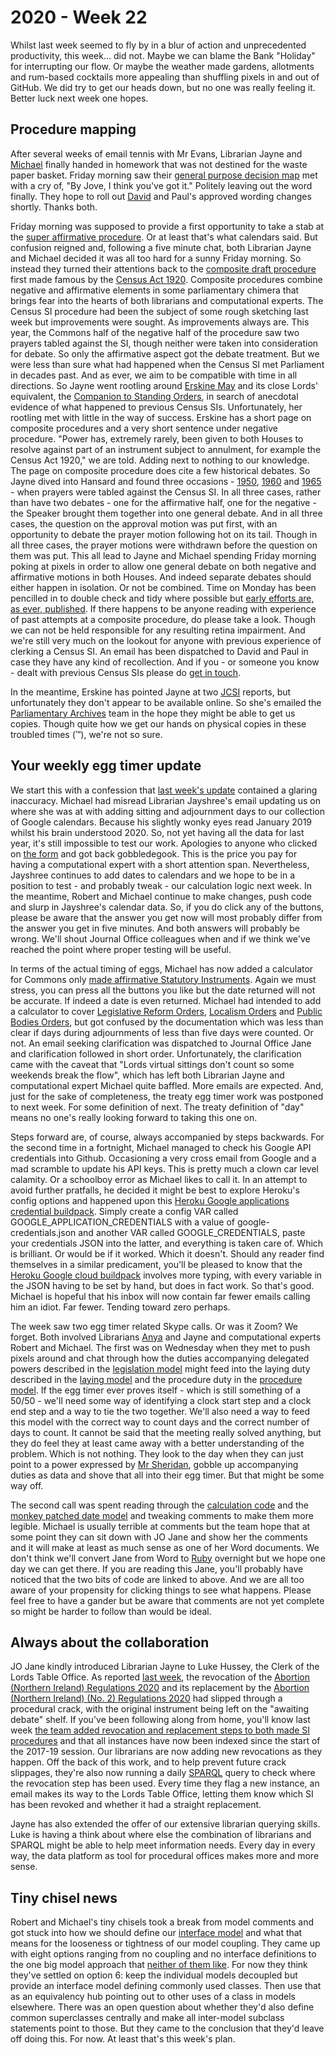 # 2020 - Week 22

Whilst last week seemed to fly by in a blur of action and unprecedented productivity, this week... did not. Maybe we can blame the Bank "Holiday" for interrupting our flow. Or maybe the weather made gardens, allotments and rum-based cocktails more appealing than shuffling pixels in and out of GitHub. We did try to get our heads down, but no one was really feeling it. Better luck next week one hopes.

## Procedure mapping

After several weeks of email tennis with Mr Evans, Librarian Jayne and [Michael](https://twitter.com/fantasticlife) finally handed in homework that was not destined for the waste paper basket. Friday morning saw their [general purpose decision map](https://github.com/ukparliament/ontologies/blob/master/procedure/flowcharts/meta/decisions/decisions.pdf) met with a cry of, "By Jove, I think you've got it." Politely leaving out the word finally. They hope to roll out [David](https://twitter.com/clerkly) and Paul's approved wording changes shortly. Thanks both.

Friday morning was supposed to provide a first opportunity to take a stab at the [super affirmative procedure](https://guidetoprocedure.parliament.uk/collections/AAS0LGpw/super-affirmative-procedure). Or at least that's what calendars said. But confusion reigned and, following a five minute chat, both Librarian Jayne and Michael decided it was all too hard for a sunny Friday morning. So instead they turned their attentions back to the [composite draft procedure](https://erskinemay.parliament.uk/section/5622/composite-procedure/) first made famous by the [Census Act 1920](https://www.legislation.gov.uk/ukpga/Geo5/10-11/41/contents). Composite procedures combine negative and affirmative elements in some parliamentary chimera that brings fear into the hearts of both librarians and computational experts. The Census SI procedure had been the subject of some rough sketching last week but improvements were sought. As improvements always are. This year, the Commons half of the negative half of the procedure saw two prayers tabled against the SI, though neither were taken into consideration for debate. So only the affirmative aspect got the debate treatment. But we were less than sure what had happened when the Census SI met Parliament in decades past. And as ever, we aim to be compatible with time in all directions. So Jayne went rootling around [Erskine May](https://erskinemay.parliament.uk/) and its close Lords' equivalent, the [Companion to Standing Orders](https://publications.parliament.uk/pa/ld/ldcomp/compso2017/compso02.htm), in search of anecdotal evidence of what happened to previous Census SIs. Unfortunately, her rootling met with little in the way of success. Erskine has a short page on composite procedures and a very short sentence under negative procedure. "Power has, extremely rarely, been given to both Houses to resolve against part of an instrument subject to annulment, for example the Census Act 1920," we are told. Adding next to nothing to our knowledge. The page on composite procedure does cite a few historical debates. So Jayne dived into Hansard and found three occasions - [1950](https://hansard.parliament.uk/Commons/1950-07-11/debates/ae8e2321-7fcb-4d1e-be53-7fb270d71856/DraftCensusOrder), [1960](https://hansard.parliament.uk/Commons/1960-05-04/debates/1c7a23e1-70de-4aee-a4e9-026b6c596620/Census) and [1965](https://hansard.parliament.uk/Commons/1965-03-18/debates/de4a63b0-8931-4439-9964-7c5d12dfae0e/Census) - when prayers were tabled against the Census SI. In all three cases, rather than have two debates - one for the affirmative half, one for the negative - the Speaker brought them together into one general debate. And in all three cases, the question on the approval motion was put first, with an opportunity to debate the prayer motion following hot on its tail. Though in all three cases, the prayer motions were withdrawn before the question on them was put. This all lead to Jayne and Michael spending Friday morning poking at  pixels in order to allow one general debate on both negative and affirmative motions in both Houses. And indeed separate debates should either happen in isolation. Or not be combined. Time on Monday has been pencilled in to double check and tidy where possible but [early efforts are, as ever, published](https://ukparliament.github.io/ontologies/procedure/flowcharts/sis/census.pdf).  If there happens to be anyone reading with experience of past attempts at a composite procedure, do please take a look. Though we can not be held responsible for any resulting retina impairment. And we're still very much on the lookout for anyone with previous experience of clerking a Census SI. An email has been dispatched to David and Paul in case they have any kind of recollection. And if you - or someone you know - dealt with previous Census SIs please do [get in touch](mailto:RIIDMSMailbox@parliament.uk.).

In the meantime, Erskine has pointed Jayne at two [JCSI](https://www.parliament.uk/JCSI) reports, but unfortunately they don't appear to be available online. So she's emailed the [Parliamentary Archives](https://www.parliament.uk/business/publications/parliamentary-archives/) team in the hope they might be able to get us copies. Though quite how we get our hands on physical copies in these troubled times (™), we're not so sure.


## Your weekly egg timer update

We start this with a confession that [last week's update](https://ukparliament.github.io/ontologies/meta/weeknotes/2020/21/) contained a glaring inaccuracy. Michael had misread Librarian Jayshree's email updating us on where she was at with adding sitting and adjournment days to our collection of Google calendars. Because his slightly wonky eyes read January 2019 whilst his brain understood 2020. So, not yet having all the data for last year, it's still impossible to test our work. Apologies to anyone who clicked on [the form](http://parliament-calendar.herokuapp.com/) and got back gobbledegook. This is the price you pay for having a computational expert with a short attention span. Nevertheless, Jayshree continues to add dates to calendars and we hope to be in a position to test - and probably tweak - our calculation logic next week. In the meantime, Robert and Michael continue to make changes, push code and slurp in Jayshree's calendar data. So, if you do click any of the buttons, please be aware that the answer you get now will most probably differ from the answer you get in five minutes. And both answers will probably be wrong. We'll shout Journal Office colleagues when and if we think we've reached the point where proper testing will be useful.

In terms of the actual timing of eggs, Michael has now added a calculator for Commons only [made affirmative Statutory Instruments](https://ukparliament.github.io/ontologies/procedure/flowcharts/sis/made-affirmative.pdf). Again we must stress, you can press all the buttons you like but the date returned will not be accurate. If indeed a date is even returned. Michael had intended to add a calculator to cover [Legislative Reform Orders](https://www.parliament.uk/business/committees/committees-archive/regulatory-reform-committee/regulatory-reform-orders/), [Localism Orders](https://guidetoprocedure.parliament.uk/articles/0jFPWpQS/localism-orders) and [Public Bodies Orders](https://guidetoprocedure.parliament.uk/articles/db4pAIeE/public-bodies-orders), but got confused by the documentation which was less than clear if days during adjournments of less than five days were counted. Or not. An email seeking clarification was dispatched to Journal Office Jane and clarification followed in short order. Unfortunately, the clarification came with the caveat that "Lords virtual sittings don't count so some weekends break the flow", which has left both Librarian Jayne and computational expert Michael quite baffled. More emails are expected. And, just for the sake of completeness, the treaty egg timer work was postponed to next week. For some definition of next. The treaty definition of "day" means no one's really looking forward to taking this one on.

Steps forward are, of course, always accompanied by steps backwards. For the second time in a fortnight, Michael managed to check his Google API credentials into Github. Occasioning a very cross email from Google and a mad scramble to update his API keys. This is pretty much a clown car level calamity. Or a schoolboy error as Michael likes to call it. In an attempt to avoid further pratfalls, he decided it might be best to explore Heroku's config options and happened upon this [Heroku Google applications credential buildpack](https://elements.heroku.com/buildpacks/elishaterada/heroku-google-application-credentials-buildpack). Simply create a config VAR called GOOGLE_APPLICATION_CREDENTIALS with a value of google-credentials.json and another VAR called GOOGLE_CREDENTIALS, paste your credentials JSON into the latter, and everything is taken care of. Which is brilliant. Or would be if it worked. Which it doesn't. Should any reader find themselves in a similar predicament, you'll be pleased to know that the [Heroku Google cloud buildpack](https://github.com/lepinsk/heroku-google-cloud-buildpack) involves more typing, with every variable in the JSON having to be set by hand, but does in fact work. So that's good. Michael is hopeful that his inbox will now contain far fewer emails calling him an idiot. Far fewer. Tending toward zero perhaps.

The week saw two egg timer related Skype calls. Or was it Zoom? We forget. Both involved Librarians [Anya](https://twitter.com/bitten_) and Jayne and computational experts Robert and Michael. The first was on Wednesday when they met to push pixels around and chat through how the duties accompanying delegated powers described in the [legislation model](https://ukparliament.github.io/ontologies/legislation/legislation-ontology.html) might feed into the laying duty described in the [laying model](https://ukparliament.github.io/ontologies/laying/laying-ontology.html) and the procedure duty in the [procedure model](https://ukparliament.github.io/ontologies/procedure/procedure-ontology.html). If the egg timer ever proves itself - which is still something of a 50/50 - we'll need some way of identifying a clock start step and a clock end step and a way to tie the two together. We'll also need a way to feed this model with the correct way to count days and the correct number of days to count. It cannot be said that the meeting really solved anything, but they do feel they at least came away with a better understanding of the problem. Which is not nothing. They look to the day when they can just point to a power expressed by [Mr Sheridan](https://twitter.com/johnlsheridan), gobble up accompanying duties as data and shove that all into their egg timer. But that might be some way off.

The second call was spent reading through the [calculation code](https://github.com/fantasticlife/egg-timer/blob/master/app/controllers/calculator_controller.rb) and the [monkey patched date model](https://github.com/fantasticlife/egg-timer/blob/master/lib/monkey_patching/date.rb) and tweaking comments to make them more legible. Michael is usually terrible at comments but the team hope that at some point they can sit down with JO Jane and show her the comments and it will make at least as much sense as one of her Word documents. We don't think we'll convert Jane from Word to [Ruby](https://en.wikipedia.org/wiki/Ruby_(programming_language)) overnight but we hope one day we can get there. If you are reading this Jane, you'll probably have noticed that the two bits of code are linked to above. And we are all too aware of your propensity for clicking things to see what happens. Please feel free to have a gander but be aware that comments are not yet complete so might be harder to follow than would be ideal.

## Always about the collaboration

JO Jane kindly introduced Librarian Jayne to Luke Hussey, the Clerk of the Lords Table Office. As reported [last week](https://ukparliament.github.io/ontologies/meta/weeknotes/2020/21/), the revocation of the [Abortion (Northern Ireland) Regulations 2020](https://statutoryinstruments.parliament.uk/timeline/edM33LSY/SI-2020345/) and its replacement by the [Abortion (Northern Ireland) (No. 2) Regulations 2020](https://statutoryinstruments.parliament.uk/timeline/T0WjTwoH/SI-2020503/) had slipped through a procedural crack, with the original instrument being left on the "awaiting debate" shelf. If you've been following along from home, you'll know last week [the team added revocation and replacement steps to both made SI procedures](https://trello.com/c/KWbc8Etq/75-revoked-sis-committee-consideration) and that all instances have now been indexed since the start of the 2017-19 session. Our librarians are now adding new revocations as they happen. Off the back of this work, and to help prevent future crack slippages, they're also now running a daily [SPARQL](https://en.wikipedia.org/wiki/SPARQL) query to check where the revocation step has been used. Every time they flag a new instance, an email makes its way to the Lords Table Office, letting them know which SI has been revoked and whether it had a straight replacement.

Jayne has also extended the offer of our extensive librarian querying skills. Luke is having a think about where else the combination of librarians and SPARQL might be able to help meet information needs. Every day in every way, the data platform as tool for procedural offices makes more and more sense.

## Tiny chisel news

Robert and Michael's tiny chisels took a break from model comments and got stuck into how we should define our [interface model](https://ukparliament.github.io/ontologies/interface/interface.html) and what that means for the looseness or tightness of our model coupling. They came up with eight options ranging from no coupling and no interface definitions to the one big model approach that [neither of them like](https://smethur.st/posts/176135865). For now they think they've settled on option 6: keep the individual models decoupled but provide an interface model defining commonly used classes. Then use that as an equivalency hub pointing out to other uses of a class in models elsewhere. There was an open question about whether they'd also define common superclasses centrally and make all inter-model subclass statements point to those. But they came to the conclusion that they'd leave off doing this. For now. At least that's this week's plan.